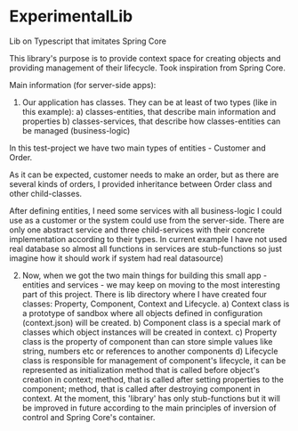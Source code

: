 # ExperimentalLib
Lib on Typescript that imitates Spring Core

This library's purpose is to provide context space for
creating objects and providing management of their lifecycle.
Took inspiration from Spring Core.

Main information (for server-side apps):

1) Our application has classes.
They can be at least of two types (like in this example):
  a) classes-entities, that describe main information and properties
  b) classes-services, that describe how classes-entities
  can be managed (business-logic)

In this test-project we have two main types of entities - Customer and Order.

As it can be expected, customer needs to make an order, but as
there are several kinds of orders, I provided inheritance
between Order class and other child-classes.

After defining entities, I need some services with all business-logic
I could use as a customer or the system could use from the server-side.
There are only one abstract service and three child-services
with their concrete implementation according to their types.
In current example I have not used real database so almost all functions
in services are stub-functions so just imagine
how it should work if system had real datasource)

2) Now, when we got the two main things for building this small app -
entities and services - we may keep on moving to the most interesting part
of this project.
There is lib directory where I have created four classes: Property, Component, Context and Lifecycle.
  a) Context class is a prototype of sandbox where all objects defined in configuration (context.json)
  will be created.
  b) Component class is a special mark of classes which object instances will be created in context.
  c) Property class is the property of component than can store  simple values like string,
  numbers etc or references to another components
  d) Lifecycle class is responsible for management of component's lifecycle, it can be represented
  as initialization method that is called before object's creation in context;
  method, that is called after setting properties to the component;
  method, that is called after destroying component in context.
At the moment, this 'library' has only stub-functions but it will be improved in future according
to the main principles of inversion of control and Spring Core's container.
